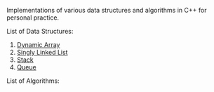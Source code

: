 Implementations of various data structures and algorithms in C++ for personal practice.

List of Data Structures:
1. [Dynamic Array](https://github.com/kaushiknaresh47/Data-Structures/tree/main/DynamicArray)
2. [Singly Linked List](https://github.com/kaushiknaresh47/Data-Structures/tree/main/SingleLinkedList)
2. [Stack](https://github.com/kaushiknaresh47/Data-Structures/tree/main/Stack)
2. [Queue](https://github.com/kaushiknaresh47/Data-Structures/tree/main/Queue)


List of Algorithms:
